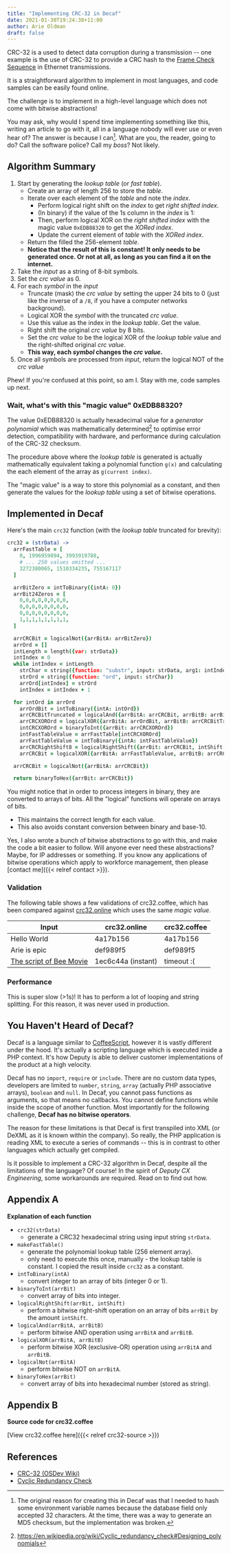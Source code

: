 ```yaml
---
title: "Implementing CRC-32 in Decaf"
date: 2021-01-30T19:24:38+11:00
author: Arie Oldman
draft: false
---
```


CRC-32 is a used to detect data corruption during a transmission -- one example is the use of CRC-32 to provide a CRC hash to the [Frame Check Sequence](https://en.wikipedia.org/wiki/Frame_check_sequence) in Ethernet transmissions.

It is a straightforward algorithm to implement in most languages, and code samples can be easily found online.

The challenge is to implement in a high-level language which does not come with bitwise abstractions!

You may ask, why would I spend time implementing something like this, writing an article to go with it, all in a language nobody will ever use or even hear of? The answer is because I can[^reason]. What are you, the reader, going to do? Call the software police? Call my _boss_? Not likely.



## Algorithm Summary

1. Start by generating the _lookup table_ (or _fast table_).
    * Create an array of length 256 to store the _table_.
    * Iterate over each element of the _table_ and note the _index_.
        * Perform logical right shift on the _index_ to get _right shifted index_.
        * (In binary) if the value of the 1s column in the _index_ is 1:
        * Then, perform logical XOR on the _right shifted index_ with the magic value `0xEDB88320` to get the _XORed index_.
        * Update the current element of _table_ with the _XORed index_.
    * Return the filled the 256-element _table_.
    * **Notice that the result of this is constant! It only needs to be generated once. Or not at all, as long as you can find a it on the internet.**
2. Take the _input_ as a string of 8-bit symbols.
3. Set the _crc value_ as 0.
4. For each _symbol_ in the _input_
    * Truncate (mask) the _crc value_ by setting the upper 24 bits to 0 (just like the inverse of a `/8`, if you have a computer networks background).
    * Logical XOR the _symbol_ with the truncated _crc value_.
    * Use this value as the index in the _lookup table_. Get the value.
    * Right shift the original _crc value_ by 8 bits.
    * Set the _crc value_ to be the logical XOR of the _lookup table_ value and the right-shifted original _crc value_.
    * **This way, each _symbol_ changes the _crc value_.**
5. Once all symbols are processed from _input_, return the logical NOT of the _crc value_

Phew! If you're confused at this point, so am I. Stay with me, code samples up next.

### Wait, what's with this "magic value" 0xEDB88320?

The value 0xEDB88320 is actually hexadecimal value for a _generator polynomial_ which was mathematically determined[^determined] to optimise error detection, compatibility with hardware, and performance during calculation of the CRC-32 checksum. 

The procedure above where the _lookup table_ is generated is actually mathematically equivalent taking a polynomial function `g(x)` and calculating the each element of the array as `g(current index)`.

The "magic value" is a way to store this polynomial as a constant, and then generate the values for the _lookup table_ using a set of bitwise operations.

## Implemented in Decaf

Here's the main `crc32` function (with the _lookup table_ truncated for brevity):

```coffeescript
crc32 = (strData) ->
  arrFastTable = [
    0, 1996959894, 3993919788, 
    # ... 250 values omitted ...  
    3272380065, 1510334235, 755167117
  ]

  arrBitZero = intToBinary({intA: 0})
  arrBit24Zeros = [
    0,0,0,0,0,0,0,0,
    0,0,0,0,0,0,0,0,
    0,0,0,0,0,0,0,0,
    1,1,1,1,1,1,1,1,
  ]

  arrCRCBit = logicalNot({arrBitA: arrBitZero})
  arrOrd = []
  intLength = length({var: strData})
  intIndex = 0
  while intIndex < intLength
    strChar = string({function: "substr", input: strData, arg1: intIndex, arg2: 1})
    strOrd = string({function: "ord", input: strChar})
    arrOrd[intIndex] = strOrd
    intIndex = intIndex + 1

  for intOrd in arrOrd
    arrOrdBit = intToBinary({intA: intOrd})
    arrCRCBitTruncated = logicalAnd({arrBitA: arrCRCBit, arrBitB: arrBit24Zeros})
    arrCRCXOROrd = logicalXOR({arrBitA: arrOrdBit, arrBitB: arrCRCBitTruncated})
    intCRCXOROrd = binaryToInt({arrBit: arrCRCXOROrd})
    intFastTableValue = arrFastTable[intCRCXOROrd]
    arrFastTableValue = intToBinary({intA: intFastTableValue})
    arrCRCRightShift8 = logicalRightShift({arrBit: arrCRCBit, intShift: 8})
    arrCRCBit = logicalXOR({arrBitA: arrFastTableValue, arrBitB: arrCRCRightShift8})

  arrCRCBit = logicalNot({arrBitA: arrCRCBit})

  return binaryToHex({arrBit: arrCRCBit})
```

You might notice that in order to process integers in binary, they are converted
to arrays of bits. All the "logical" functions will operate on arrays of bits.

* This maintains the correct length for each value.
* This also avoids constant conversion between binary and base-10.

Yes, I also wrote a bunch of bitwise abstractions to go with this, and make the code a bit easier to follow. Will anyone ever need these abstractions? Maybe, for IP addresses or something. If you know any applications of bitwise operations which apply to workforce management, then please [contact me]({{< relref contact >}}).

### Validation

The following table shows a few validations of crc32.coffee, which has been compared against [crc32.online](https://crc32.online/) which uses the same _magic value_.

| Input | crc32.online | crc32.coffee |
|---|---|---|
|Hello World|4a17b156|4a17b156|
|Arie is epic|def989f5|def989f5|
|[The script of Bee Movie](https://web.njit.edu/~cm395/theBeeMovieScript/)|1ec6c44a (instant)| timeout :( |

### Performance

This is super slow (>1s)! It has to perform a lot of looping and string splitting. For this reason, it was never used in production.

## You Haven't Heard of Decaf?

Decaf is a language similar to [CoffeeScript](https://coffeescript.org), however it is vastly different under the hood. It's actually a scripting language which is executed inside a PHP context. It's how Deputy is able to deliver customer implementations of the product at a high velocity.

Decaf has no `import`, `require` or `include`. There are no custom data types, developers are limited to `number`, `string`, `array` (actually PHP associative arrays), `boolean` and `null`. In Decaf, you cannot pass functions as arguments, so that means no callbacks. You cannot define functions while inside the scope of another function. Most importantly for the following challenge, **Decaf has no bitwise operators**.

The reason for these limitations is that Decaf is first transpiled into XML (or DeXML as it is known within the company). So really, the PHP application is reading XML to execute a series of commands -- this is in contrast to other languages which actually get compiled.

Is it possible to implement a CRC-32 algorithm in Decaf, despite all the limitations of the language? Of course! In the spirit of _Deputy CX Engineering_, some workarounds are required. Read on to find out how.

<!-- ## Work Around The Limitations

We're going to need some way of converting between an array of bits and base-10 integers.

First, let's build a function which converts integers to binary. The function should take an integer argument and return an array of bits. Each bit is the integer `0` or `1`.

The following function will iterate over each "column" of the binary number (1s, 2s, 4s, 8s etc) and determine whether the column should be `1` or `0`.

First take modulo of the input value and 2 -- this will either be a `0` or `1`. Save this value into the array of bits, in the current position. Finally, subtract the value from the input. Repeat.

_We have assumed we are dealing with 32 bit numbers._

```coffeescript
intToBinary = (intA) ->
  arrBit = []
  intLength = 32
  intIndex = 0

  while intIndex < intLength
    arrBit[intIndex] = 0

    if intA > 0
      intMod = intA % 2
      arrBit[intIndex] = intMod
      intA = (intA - intMod) / 2

    intIndex = intIndex + 1

  arrOut = []
  for intBit in sort({var: arrBit, with: "reverse"})
    arrOut[length({var: arrOut})] = intBit

  return arrOut
```

To write a function which converts binary back into integer, iterate through each column of the binary number, evaluate the expression `b * 2^p`, where `b` is the value in the current position, and `2^p` is the place value (or position) of the bit. This means that the value `p` is actually equal to `log_2(2^p)`. When we loop through the array of bits, `p` initially is `len(bits) - 1` and is finally `0` when the loop completes.

To simplify: Set `p` to be `len(bits) - 1` and then decrement `p` at the end of the loop.

To calculate the base-10 value, sum the expression `b * 2^p` for every value of `b` in `bits` with the corresponding place value `2^p`.

```coffeescript
binaryToInt = (arrBit) ->
  intInt = 0
  intPower = length({var: arrBit}) - 1
  for intBit in arrBit
    intInt = intInt + math({op: "pow", arg1: 2, arg2: intPower}) * intBit
    intPower = intPower - 1

  return intInt

```
 -->

## Appendix A

**Explanation of each function**

* `crc32(strData)`
  * generate a CRC32 hexadecimal string using input string `strData`.
* `makeFastTable()`
  * generate the polynomial lookup table (256 element array).
  * only need to execute this once, manually - the lookup table is constant. I copied the result inside `crc32` as a constant.
* `intToBinary(intA)`
  * convert integer to an array of bits (integer 0 or 1).
* `binaryToInt(arrBit)`
  * convert array of bits into integer.
* `logicalRightShift(arrBit, intShift)`
  * perform a bitwise right-shift operation on an array of bits `arrBit` by the amount `intShift`.
* `logicalAnd(arrBitA, arrBitB)`
  * perform bitwise AND operation using `arrBitA` and `arrBitB`.
* `logicalXOR(arrBitA, arrBitB)`
  * perform bitwise XOR (exclusive-OR) operation using `arrBitA` and `arrBitB`.
* `logicalNot(arrBitA)`
  * perform bitwise NOT on `arrBitA`.
* `binaryToHex(arrBit)`
  * convert array of bits into hexadecimal number (stored as string).


## Appendix B

**Source code for crc32.coffee**

[View crc32.coffee here]({{< relref crc32-source >}})

## References

* [CRC-32 (OSDev Wiki)](https://wiki.osdev.org/CRC32)
* [Cyclic Redundancy Check](https://en.wikipedia.org/wiki/Cyclic_redundancy_check)

[^reason]: The original reason for creating this in Decaf was that I needed to hash some environment variable names because the database field only accepted 32 characters. At the time, there was a way to generate an MD5 checksum, but the implementation was broken.

[^determined]: https://en.wikipedia.org/wiki/Cyclic_redundancy_check#Designing_polynomials
